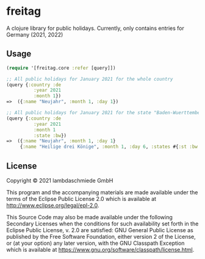 # freitag

A clojure library for public holidays.
Currently, only contains entries for Germany (2021, 2022)

## Usage

``` clojure
(require '[freitag.core :refer [query]])

;; All public holidays for January 2021 for the whole country
(query {:country :de
          :year 2021
          :month 1})
=>  ({:name "Neujahr", :month 1, :day 1})

;; All public holidays for January 2021 for the state "Baden-Wuerttemberg"
(query {:country :de
          :year 2021
          :month 1
          :state :bw})
=>  ({:name "Neujahr", :month 1, :day 1}
     {:name "Heilige drei Könige", :month 1, :day 6, :states #{:st :bw :by}})                    
```

## License

Copyright © 2021 lambdaschmiede GmbH

This program and the accompanying materials are made available under the
terms of the Eclipse Public License 2.0 which is available at
http://www.eclipse.org/legal/epl-2.0.

This Source Code may also be made available under the following Secondary
Licenses when the conditions for such availability set forth in the Eclipse
Public License, v. 2.0 are satisfied: GNU General Public License as published by
the Free Software Foundation, either version 2 of the License, or (at your
option) any later version, with the GNU Classpath Exception which is available
at https://www.gnu.org/software/classpath/license.html.

